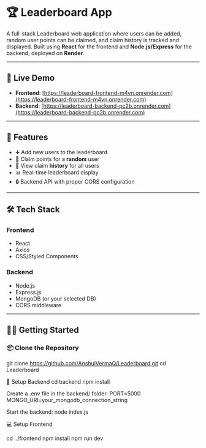 # 🏆 Leaderboard App

A full-stack Leaderboard web application where users can be added, random user points can be claimed, and claim history is tracked and displayed. Built using **React** for the frontend and **Node.js/Express** for the backend, deployed on **Render**.

---

## 🚀 Live Demo

- **Frontend**: [https://leaderboard-frontend-m4vn.onrender.com](https://leaderboard-frontend-m4vn.onrender.com)  
- **Backend**: [https://leaderboard-backend-pc2b.onrender.com](https://leaderboard-backend-pc2b.onrender.com)

---

## 🧩 Features

- ➕ Add new users to the leaderboard
- 🎯 Claim points for a **random** user
- 📜 View claim **history** for all users
- 📊 Real-time leaderboard display
- 🔒 Backend API with proper CORS configuration

---

## 🛠 Tech Stack

### Frontend
- React
- Axios
- CSS/Styled Components

### Backend
- Node.js
- Express.js
- MongoDB (or your selected DB)
- CORS middleware

---

## 🧑‍💻 Getting Started

### 📦 Clone the Repository

git clone https://github.com/AnshulVermaQ/Leaderboard.git
cd Leaderboard

🔧 Setup Backend
cd backend
npm install

Create a .env file in the backend/ folder:
PORT=5000
MONGO_URI=your_mongodb_connection_string

Start the backend:
node index.js

💻 Setup Frontend

cd ../frontend
npm install
npm run dev
